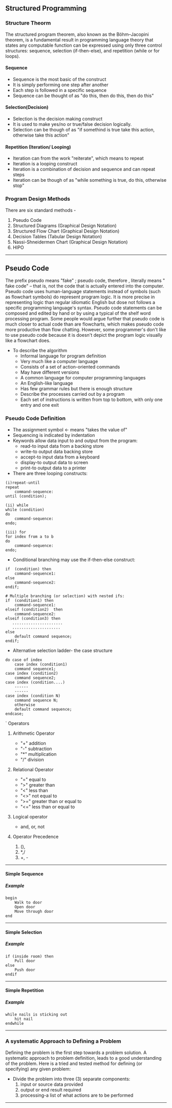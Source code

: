 ## Structured Programming
### Structure Theorm
The structured program theorem, also known as the Böhm–Jacopini theorem, is a fundamental result in programming language theory that states any computable function can be expressed using only three control structures: sequence, selection (if-then-else), and repetition (while or for loops). 

#### Sequence 
- Sequence is the most basic of the construct
- It is simply performing one step after another
- Each step is followed in a specific sequence
- Sequence can be thought of as "do this, then do this, then do this"

#### Selection(Decision)
- Selection is the decision making construct
- It is used to make yes/no or true/false decision logically.
- Selection can be though of as "if somethind is true take this action, otherwise take this action"

#### Repetition (Iteration/ Looping)
- Iteration can from the work "reiterate", which means to repeat
- Iteration is a looping construct
- Iteration is a combination of decision and sequence and can repeat steps
- Iteration can be though of as "while something is true, do this, otherwise stop"

### Program Design Methods
There are six standard methods -
1. Pseudo Code
2. Structured Diagrams (Graphical Design Notation)
3. Structured Flow Chart (Graphical Design Notation)
4. Decision Tables (Tabular Design Notation)
5. Nassi-Shneidermen Chart (Graphical Design Notation)
6. HIPO

--- 

## Pseudo Code	
The prefix pseudo means "fake" ; pseudo code, therefore , literally means " fake code" – that is, not the code that is actually entered into the computer. Pseudo code uses human-language statements instead of symbols (such as flowchart symbols) do represent program logic. It is more precise in representing logic than regular idiomatic English but dose not follows a specific programming language's syntax. Pseudo code statements can be composed and edited by hand or by using a typical of the shelf word processing program. Some people would argue further that pseudo code is much closer to actual code than are flowcharts, which makes pseudo code more productive than flow chatting. However, some programmer's don't like to use pseudo code because it is doesn't depict the program logic visually like a flowchart does.

- To describe the algorithm
	- Informal language for program definition
	- Very much like a computer language
	- Consists of a set of action-oriented commands
	- May have different versions
	- A common language for computer programming languages
	- An English-like language
	- Has few grammar rules but there is enough structure
	- Describe the processes carried out by a program
	- Each set of instructions is written from top to bottom, with only one entry and one exit

### Pseudo Code Definition
- The assignment symbol &larr; means "takes the value of"
- Sequencing is indicated by indentation
- Keywords allow data input to and output from the program:
    - read-to input data from a backing store
    - write-to output data backing store
    - accept-to input data from a keyboard
    - display-to output data to screen
    - print-to output data to a printer
- There are three looping constructs:

```shell
(i)repeat-until
repeat
	command-sequence:
until (condition);

(ii) while
while (condition)
do
	command-sequence:
endo;

(iii) for
for index from a to b
do
	command-sequence:
endo;
```

- Conditional branching may use the if-then-else construct:
```shell
if  (condition) then
	command-sequence1:
else
	command-sequence2:
endif;

# Multiple branching (or selection) with nested ifs:
if  (condition1) then
	command-sequence1:
elseif (condition2)  then
	command-sequence2:
elseif (condition3) then
   ......................
   .....................
else
	default command sequence;
endif;
```

- Alternative selection ladder- the case structure
```shell
do case of index
	case index (condition1)
	command sequence1;
case index (condition2)
	command sequence2;
case index (condition....)
   	------
	------
case index (condition N)
	command sequence N;
   	otherwise	
	default command sequence;
endcase;
```

` Operators
1. Arithmetic Operator
	- "+" addition
	- "-" subtraction
	- "*" multiplication
	- "/" division

2.	Relational Operator
	-	"=" equal to
	-	">"	greater than
	-	"<"	less than
	-	"<>" not equal to
	-	">=" greater than or equal to
	-	"<=" less than or equal to

3.	Logical operator
	- and, or, not

4. Operator Precedence
	1. (), 
	2. *,/
	3. +, -

---

#### Simple Sequence
##### Example
```shell
begin
    Walk to door
    Open door
    Move through door
end
```

---

#### Simple Selection
##### Example
```shell
if (inside room) then
 	Pull door
else
	Push door
endif
```

---

#### Simple Repetition
##### Example
```shell
while nails is sticking out 
	hit nail
endwhile
```

---

### A systematic Approach to Defining a Problem
Defining the problem is the first step towards a problem solution. A systematic approach to problem definition, leads to a good understanding of the problem. Here is a tried and tested method for defining (or specifying) any given problem:
- Divide the problem into three (3) separate components:
	1. input or source data provided
	2. output or end result required
	3. processing-a list of what actions are to be performed

---
